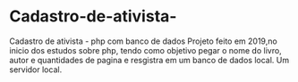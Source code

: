# Cadastro-de-ativista-
Cadastro de ativista - php com banco de dados
Projeto feito em 2019,no inicio dos estudos sobre php, tendo como objetivo pegar o nome do livro, autor e quantidades de pagina e resgistra em um banco de dados local. 
Um servidor local. 
